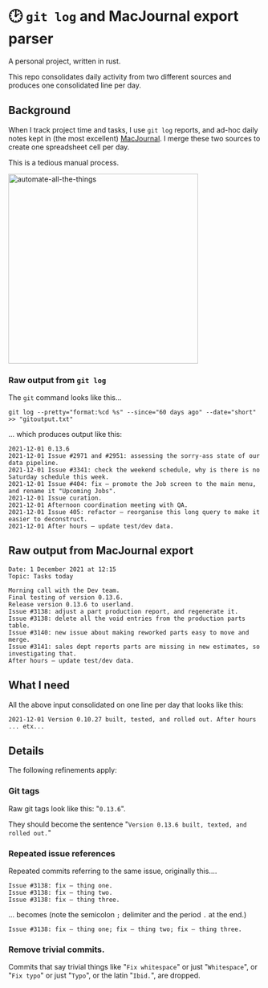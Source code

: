 # 🕑 `git log` and MacJournal export parser

A personal project, written in rust.

This repo consolidates daily activity from two different sources and produces one consolidated line per day.

## Background

When I track project time and tasks, I use `git log` reports, and ad-hoc daily notes kept in (the most excellent) [MacJournal](https://danschimpf.com/). I merge these two sources to create one spreadsheet cell per day. 

This is a tedious manual process.

<img width="378" alt="automate-all-the-things" src="https://user-images.githubusercontent.com/80144/145323062-b6fadc17-34ff-4369-baea-de9420f9f288.png">


### Raw output from `git log`

The `git` command looks like this...

```
git log --pretty="format:%cd %s" --since="60 days ago" --date="short" >> "gitoutput.txt"
```
... which produces output like this:

```
2021-12-01 0.13.6
2021-12-01 Issue #2971 and #2951: assessing the sorry-ass state of our data pipeline.
2021-12-01 Issue #3341: check the weekend schedule, why is there is no Saturday schedule this week.
2021-12-01 Issue #404: fix — promote the Job screen to the main menu, and rename it "Upcoming Jobs".
2021-12-01 Issue curation.
2021-12-01 Afternoon coordination meeting with QA.
2021-12-01 Issue 405: refactor — reorganise this long query to make it easier to deconstruct.
2021-12-01 After hours — update test/dev data.
```
## Raw output from MacJournal export

```
Date: 1 December 2021 at 12:15
Topic: Tasks today

Morning call with the Dev team.
Final testing of version 0.13.6.
Release version 0.13.6 to userland.
Issue #3138: adjust a part production report, and regenerate it.
Issue #3138: delete all the void entries from the production parts table.
Issue #3140: new issue about making reworked parts easy to move and merge.
Issue #3141: sales dept reports parts are missing in new estimates, so investigating that.
After hours — update test/dev data. 
```
## What I need

All the above input consolidated on one line per day that looks like this:

```
2021-12-01 Version 0.10.27 built, tested, and rolled out. After hours ... etx...
```

## Details

The following refinements apply:

### Git tags

Raw git tags look like this: "`0.13.6`". 

They should become the sentence "`Version 0.13.6 built, texted, and rolled out.`"

### Repeated issue references

Repeated commits referring to the same issue, originally this....
```
Issue #3138: fix — thing one.
Issue #3138: fix — thing two.
Issue #3138: fix — thing three.
```

... becomes (note the semicolon `;` delimiter and the period `.` at the end.)

```
Issue #3138: fix — thing one; fix — thing two; fix — thing three.
```

### Remove trivial commits.

Commits that say trivial things like "`Fix whitespace`" or just "`Whitespace`", or "`Fix typo`" or just "`Typo`", or the latin "`Ibid.`", are dropped.
